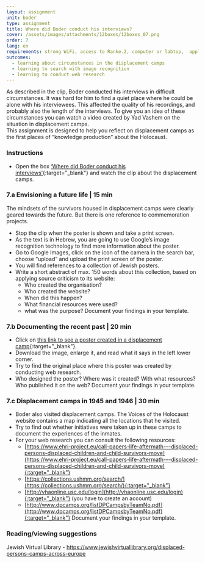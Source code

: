 ```yaml
---
layout: assignment
unit: boder
type: assignment
title: Where did Boder conduct his interviews?
cover: /assets/images/attachments/12boxes/12boxes_07.png
order: 7
lang: en
requirements: strong WiFi, access to Ranke.2, computer or labtop,  application on labtop or computer to view video
outcomes:
  - learning about circumstances in the displacement camps
  - learning to search with image recognition
  - learning to conduct web research 
---
```


As described in the clip, Boder conducted his interviews in difficult circumstances. It was hard for him to find a quiet place where he could be alone with his interviewees. This affected the quality of his recordings, and probably also the length of the interviews. To give you an idea of these circumstances you can watch a video created by Yad Vashem on the situation in displacement camps.  
This assignment is designed to help you reflect on displacement camps as the first places of “knowledge production” about the Holocaust. 

<!-- more -->

<!-- briefing-student -->

### Instructions
<!-- section-contents -->

- Open the box [‘Where did Boder conduct his interviews’](https://allthingsmoving.com/DB_interactive_2018_07_03/#Intro){:target="_blank"} and watch the clip about the displacement camps.

<!-- section -->

### 7.a  Envisioning a future life | 15 min
<!-- section-contents -->

The mindsets of the survivors housed in displacement camps were clearly geared towards the future. But there is one reference to commemoration projects.
- Stop the clip when the poster is shown and take a print screen.
- As the text is in Hebrew, you are going to use Google’s image recognition technology to find more information about the poster. 
- Go to Google Images, click on the icon of the camera in the search bar, choose “upload” and upload the print screen of the poster.
- You will find references to a collection of Jewish posters. 
- Write a short abstract of max. 150 words about this collection, based on applying source criticism to its website:
  - Who created the organisation?
  - Who created the website? 
  - When did this happen? 
  - What financial resources were used?
  - what was the purpose? 
Document your findings in your template. 

<!-- section -->

### 7.b  Documenting the recent past | 20 min
<!-- section-contents -->

- Click on [this link to see a poster created in a displacement camp](https://www.kedem-auctions.com/content/two-posters-issued-central-historical-commission-central-committee-liberated-jews-american){:target="_blank"}.
- Download the image, enlarge it, and read what it says in the left lower corner.
- Try to find the original place where this poster was created by conducting web research.
- Who designed the poster? Where was it created? With what resources? Who published it on the web? 
Document your findings in your template. 

<!-- section -->

### 7.c  Displacement camps in 1945 and 1946 | 30 min
<!-- section-contents -->

- Boder also visited displacement camps. The Voices of the Holocaust website contains a map indicating all the locations that he visited.
- Try to find out whether initiatives were taken up in these camps to document the experiences of the inmates. 
- For your web research you can consult the following resources:                              
  - [https://www.ehri-project.eu/call-papers-life-aftermath-–-displaced-persons-displaced-children-and-child-survivors-move](https://www.ehri-project.eu/call-papers-life-aftermath-–-displaced-persons-displaced-children-and-child-survivors-move){:target="_blank"}
  - [https://collections.ushmm.org/search/](https://collections.ushmm.org/search/){:target="_blank"}
  - [http://vhaonline.usc.edu/login](http://vhaonline.usc.edu/login){:target="_blank"} (you have to create an account)
  - [http://www.dpcamps.org/listDPCampsbyTeamNo.pdf](http://www.dpcamps.org/listDPCampsbyTeamNo.pdf){:target="_blank"}
  Document your findings in your template. 

<!-- section -->

### Reading/viewing  suggestions
<!-- section-contents -->
Jewish Virtual Library - https://www.jewishvirtuallibrary.org/displaced-persons-camps-across-europe 

<!-- briefing-teacher -->
